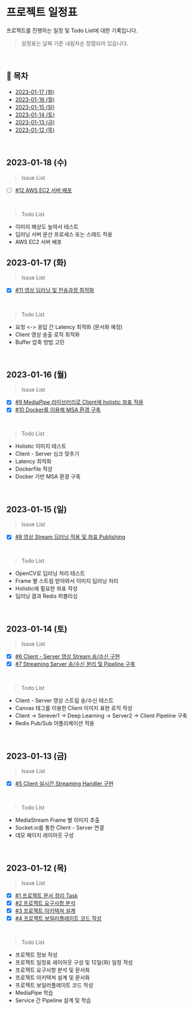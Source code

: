 # 프로젝트 일정표

프로젝트를 진행하는 일정 및 Todo List에 대한 기록입니다.

> 일정표는 날짜 기준 내림차순 정렬되어 있습니다.

<br>

## 📝 목차

- [2023-01-17 (화)](#2023-01-17-화)
- [2023-01-16 (월)](#2023-01-16-월)
- [2023-01-15 (일)](#2023-01-15-일)
- [2023-01-14 (토)](#2023-01-14-토)
- [2023-01-13 (금)](#2023-01-13-금)
- [2023-01-12 (목)](#2023-01-12-목)

<br>

## 2023-01-18 (수)

> Issue List

- [ ] [#12 AWS EC2 서버 배포](https://github.com/jcggl/test_realtimeapi/issues/12)

<br>

> Todo List

- 이미지 해상도 높여서 테스트
- 딥러닝 서버 분산 프로세스 또는 스레드 적용
- AWS EC2 서버 배포

## 2023-01-17 (화)

> Issue List

- [x] [#11 영상 딥러닝 및 전송과정 최적화](https://github.com/jcggl/test_realtimeapi/issues/11)

<br>

> Todo List

- 요청 <-> 응답 간 Latency 최적화 (문서화 예정)
- Client 영상 송출 로직 최적화
- Buffer 압축 방법 고민

<br>

## 2023-01-16 (월)

> Issue List

- [x] [#9 MediaPipe 라이브러리로 Client에 holistic 좌표 적용](https://github.com/jcggl/test_realtimeapi/issues/9)
- [x] [#10 Docker를 이용해 MSA 환경 구축](https://github.com/jcggl/test_realtimeapi/issues/10)

<br>

> Todo List

- Holistic 이미지 테스트
- Client - Server 싱크 맞추기
- Latency 최적화
- Dockerfile 작성
- Docker 기반 MSA 환경 구축

<br>

## 2023-01-15 (일)

> Issue List

- [x] [#8 영상 Stream 딥러닝 적용 및 좌표 Publishing](https://github.com/jcggl/test_realtimeapi/issues/8)

<br>

> Todo List

- OpenCV로 딥러닝 처리 테스트
- Frame 별 스트림 받아와서 이미지 딥러닝 처리
- Holistic에 필요한 좌표 작성
- 딥러닝 결과 Redis 퍼블리싱

<br>

## 2023-01-14 (토)

> Issue List

- [x] [#6 Client - Server 영상 Stream 송/수신 구현](https://github.com/jcggl/test_realtimeapi/issues/6)
- [x] [#7 Streaming Server 송/수신 분리 및 Pipeline 구축](https://github.com/jcggl/test_realtimeapi/issues/7)

<br>

> Todo List

- Client - Server 영상 스트림 송/수신 테스트
- Canvas 태그를 이용한 Client 이미지 표현 로직 작성
- Client -> Serever1 -> Deep Learning -> Server2 -> Client Pipeline 구축
- Redis Pub/Sub 어플리케이션 적용

<br>

## 2023-01-13 (금)

> Issue List

- [x] [#5 Client 실시간 Streaming Handler 구현](https://github.com/jcggl/test_realtimeapi/issues/5)

<br>

> Todo List

- MediaStream Frame 별 이미지 추출
- Socket.io를 통한 Client - Server 연결
- 데모 페이지 레이아웃 구성

<br>

## 2023-01-12 (목)

> Issue List

- [x] [#1 프로젝트 문서 정리 Task](https://github.com/jcggl/test_realtimeapi/issues/1)
- [x] [#2 프로젝트 요구사항 분석](https://github.com/jcggl/test_realtimeapi/issues/2)
- [x] [#3 프로젝트 아키텍쳐 설계](https://github.com/jcggl/test_realtimeapi/issues/3)
- [x] [#4 프로젝트 보일러플레이트 코드 작성](https://github.com/jcggl/test_realtimeapi/issues/4)

<br>

> Todo List

- 프로젝트 정보 작성
- 프로젝트 일정표 레이아웃 구성 및 12일(화) 일정 작성
- 프로젝트 요구사항 분석 및 문서화
- 프로젝트 아키텍쳐 설계 및 문서화
- 프로젝트 보일러플레이트 코드 작성
- MediaPipe 학습
- Service 간 Pipeline 설계 및 학습
